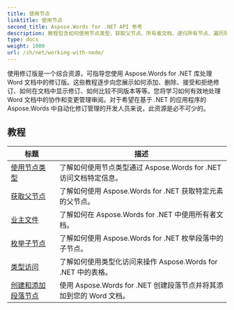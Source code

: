 ```yaml
---
title: 使用节点
linktitle: 使用节点
second_title: Aspose.Words for .NET API 参考
description: 教程包含如何使用节点类型、获取父节点、所有者文档、递归所有节点、遍历所有节点、枚举子节点以及使用 Aspose.Words for .NET 在 Word 文档中创建段落节点。
type: docs
weight: 1000
url: /zh/net/working-with-node/
---
```

使用修订版是一个综合资源，可指导您使用 Aspose.Words for .NET 库处理 Word 文档中的修订版。这些教程逐步向您展示如何添加、删除、接受和拒绝修订、如何在文档中显示修订、如何比较不同版本等等。您将学习如何有效地处理 Word 文档中的协作和变更管理审阅。对于希望在基于 .NET 的应用程序的 Aspose.Words 中自动化修订管理的开发人员来说，此资源是必不可少的。

 ## 教程
| 标题 | 描述 |
| --- | --- |
| [使用节点类型](./use-node-type/) | 了解如何使用节点类型通过 Aspose.Words for .NET 访问文档特定信息。 |
| [获取父节点](./get-parent-node/) | 了解如何使用 Aspose.Words for .NET 获取特定元素的父节点。 |
| [业主文件](./owner-document/) | 了解如何在 Aspose.Words for .NET 中使用所有者文档。 |
| [枚举子节点](./enumerate-child-nodes/) | 了解如何使用 Aspose.Words for .NET 枚举段落中的子节点。 |
| [类型访问](./typed-access/) | 了解如何使用类型化访问来操作 Aspose.Words for .NET 中的表格。 |
| [创建和添加段落节点](./create-and-add-paragraph-node/) | 使用 Aspose.Words for .NET 创建段落节点并将其添加到您的 Word 文档。 |